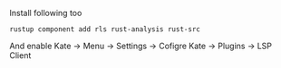 Install following too

```
rustup component add rls rust-analysis rust-src
```
And enable Kate -> Menu -> Settings -> Cofigre Kate -> Plugins -> LSP Client
